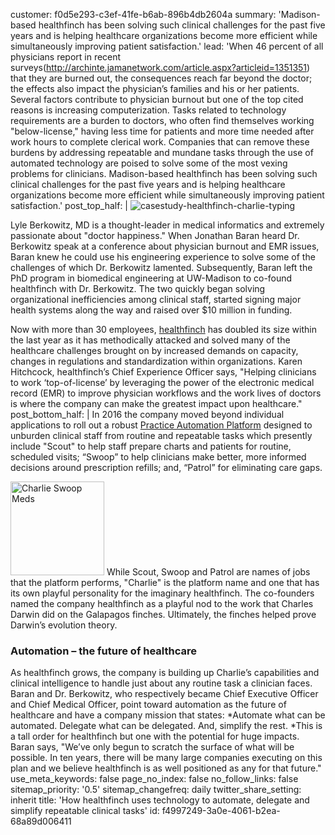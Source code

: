 customer: f0d5e293-c3ef-41fe-b6ab-896b4db2604a
summary: 'Madison-based healthfinch has been solving such clinical challenges for the past five years and is helping healthcare organizations become more efficient while simultaneously improving patient satisfaction.'
lead: 'When 46 percent of all physicians report in recent surveys(http://archinte.jamanetwork.com/article.aspx?articleid=1351351) that they are burned out, the consequences reach far beyond the doctor; the effects also impact the physician’s families and his or her patients. Several factors contribute to physician burnout but one of the top cited reasons is increasing computerization. Tasks related to technology requirements are a burden to doctors, who often find themselves working "below-license," having less time for patients and more time needed after work hours to complete clerical work. Companies that can remove these burdens by addressing repeatable and mundane tasks through the use of automated technology are poised to solve some of the most vexing problems for clinicians. Madison-based healthfinch has been solving such clinical challenges for the past five years and is helping healthcare organizations become more efficient while simultaneously improving patient satisfaction.'
post_top_half: |
  ![casestudy-healthfinch-charlie-typing](//images.contentful.com/189dvqdsjh46/7uMEVQaqNG46oUsoIkEoyG/7711d298c9440a6baeaa1cf74b6e0e23/casestudy-healthfinch-charlie-typing.png)
  
  Lyle Berkowitz, MD is a thought-leader in medical informatics and extremely passionate about "doctor happiness." When Jonathan Baran heard Dr. Berkowitz speak at a conference about physician burnout and EMR issues, Baran knew he could use his engineering experience to solve some of the challenges of which Dr. Berkowitz lamented. Subsequently, Baran left the PhD program in biomedical engineering at UW-Madison to co-found healthfinch with Dr. Berkowitz. The two quickly began solving organizational inefficiencies among clinical staff, started signing major health systems along the way and raised over $10 million in funding.
  
  Now with more than 30 employees, [healthfinch](http://www.healthfinch.com) has doubled its size within the last year as it has methodically attacked and solved many of the healthcare challenges brought on by increased demands on capacity, changes in regulations and standardization within organizations. Karen Hitchcock, healthfinch’s Chief Experience Officer says, "Helping clinicians to work ‘top-of-license’ by leveraging the power of the electronic medical record (EMR) to improve physician workflows and the work lives of doctors is where the company can make the greatest impact upon healthcare."
post_bottom_half: |
  In 2016 the company moved beyond individual applications to roll out a robust [Practice Automation Platform](http://www.healthfinch.com/our-platform/) designed to unburden clinical staff from routine and repeatable tasks which presently include "Scout" to help staff prepare charts and patients for routine, scheduled visits; “Swoop” to help clinicians make better, more informed decisions around prescription refills; and, “Patrol” for eliminating care gaps.
  
  <p>
  <img class="float-right" width="150" src="//images.contentful.com/189dvqdsjh46/186ZwB26RcOUoOoWA6q0cY/9c25ad70097abcba416b9c76cb05975c/casestudy-charlie-swoop-meds.jpg" alt="Charlie Swoop Meds" />
  While Scout, Swoop and Patrol are names of jobs that the platform performs, "Charlie" is the platform name and one that has its own playful personality for the imaginary healthfinch. The co-founders named the company healthfinch as a playful nod to the work that Charles Darwin did on the Galapagos finches. Ultimately, the finches helped prove Darwin’s evolution theory.
  </p>
  
  ### Automation – the future of healthcare
  
  As healthfinch grows, the company is building up Charlie’s capabilities and clinical intelligence to handle just about any routine task a clinician faces. Baran and Dr. Berkowitz, who respectively became Chief Executive Officer and Chief Medical Officer, point toward automation as the future of healthcare and have a company mission that states: *Automate what can be automated. Delegate what can be delegated. And, simplify the rest. *This is a tall order for healthfinch but one with the potential for huge impacts. Baran says, "We’ve only begun to scratch the surface of what will be possible. In ten years, there will be many large companies executing on this plan and we believe healthfinch is as well positioned as any for that future."
use_meta_keywords: false
page_no_index: false
no_follow_links: false
sitemap_priority: '0.5'
sitemap_changefreq: daily
twitter_share_setting: inherit
title: 'How healthfinch uses technology to automate, delegate and simplify repeatable clinical tasks'
id: f4997249-3a0e-4061-b2ea-68a89d006411
